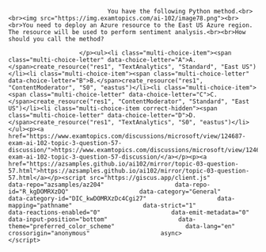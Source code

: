 <p class="card-text">
							
								You have the following Python method.<br><br><img src="https://img.examtopics.com/ai-102/image78.png"><br><br>You need to deploy an Azure resource to the East US Azure region. The resource will be used to perform sentiment analysis.<br><br>How should you call the method?
							
						</p><ul><li class="multi-choice-item"><span class="multi-choice-letter" data-choice-letter="A">A.</span>create_resource("res1", "TextAnalytics", "Standard", "East US")</li><li class="multi-choice-item"><span class="multi-choice-letter" data-choice-letter="B">B.</span>create_resource("res1", "ContentModerator", "S0", "eastus")</li><li class="multi-choice-item"><span class="multi-choice-letter" data-choice-letter="C">C.</span>create_resource("res1", "ContentModerator", "Standard", "East US")</li><li class="multi-choice-item correct-hidden"><span class="multi-choice-letter" data-choice-letter="D">D.</span>create_resource("res1", "TextAnalytics", "S0", "eastus")</li></ul><p><a href="https://www.examtopics.com/discussions/microsoft/view/124687-exam-ai-102-topic-3-question-57-discussion/">https://www.examtopics.com/discussions/microsoft/view/124687-exam-ai-102-topic-3-question-57-discussion/</a></p><p><a href="https://azsamples.github.io/ai102/mirror/topic-03-question-57.html">https://azsamples.github.io/ai102/mirror/topic-03-question-57.html</a></p><script src="https://giscus.app/client.js"                    data-repo="azsamples/az204"                    data-repo-id="R_kgDOMRXzDQ"                    data-category="General"                    data-category-id="DIC_kwDOMRXzDc4Cgi27"                    data-mapping="pathname"                    data-strict="1"                    data-reactions-enabled="0"                    data-emit-metadata="0"                    data-input-position="bottom"                    data-theme="preferred_color_scheme"                    data-lang="en"                    crossorigin="anonymous"                    async>                    </script>